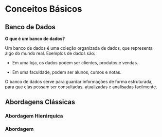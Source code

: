 # Conceitos Básicos

## Banco de Dados

**O que é um banco de dados?**

Um banco de dados é uma coleção organizada de dados, que representa algo do mundo real. Exemplos de dados são:

* Em uma loja, os dados podem ser clientes, produtos e vendas.

* Em uma faculdade, podem ser alunos, cursos e notas.

O banco de dados serve para guardar informações de forma estruturada, para que elas possam ser consultadas, atualizadas e analisadas facilmente.

## Abordagens Clássicas

### Abordagem Hierárquica

### Abordagem
